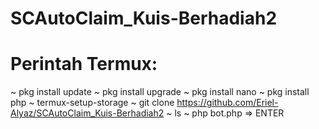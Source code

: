 # SCAutoClaim_Kuis-Berhadiah2

# Perintah Termux:

~ pkg install update
~ pkg install upgrade
~ pkg install nano 
~ pkg install php
~ termux-setup-storage
~ git clone https://github.com/Eriel-Alyaz/SCAutoClaim_Kuis-Berhadiah2
~ ls
~ php bot.php => ENTER
